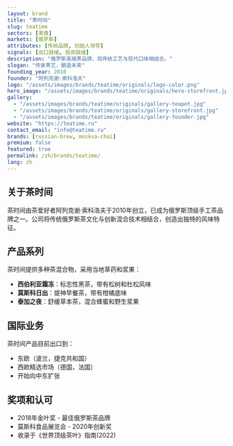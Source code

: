 ```yaml
---
layout: brand
title: "茶时间"
slug: teatime
sectors: [美食]
markets: [俄罗斯]
attributes: [传统品牌, 创始人领导]
signals: [出口就绪, 投资就绪]
description: "俄罗斯高端茶品牌，将传统工艺与现代口味相结合。"
slogan: "传承茶艺，酿造未来"
founding_year: 2010
founder: "阿列克谢·索科洛夫"
logo: "/assets/images/brands/teatime/originals/logo-color.png"
hero_image: "/assets/images/brands/teatime/originals/hero-storefront.jpg"
gallery:
  - "/assets/images/brands/teatime/originals/gallery-teapot.jpg"
  - "/assets/images/brands/teatime/originals/gallery-storefront.jpg"
  - "/assets/images/brands/teatime/originals/gallery-founder.jpg"
website: "https://teatime.ru"
contact_email: "info@teatime.ru"
brands: [russian-brew, moskva-chai]
premium: false
featured: true
permalink: /zh/brands/teatime/
lang: zh
---
```


## 关于茶时间

茶时间由茶爱好者阿列克谢·索科洛夫于2010年创立，已成为俄罗斯顶级手工茶品牌之一。公司将传统俄罗斯茶文化与创新混合技术相结合，创造出独特的风味特征。

## 产品系列

茶时间提供多种茶混合物，采用当地草药和浆果：

- **西伯利亚霜冻**：标志性黑茶，带有松树和杜松风味
- **莫斯科日出**：提神早餐茶，带有柑橘底味
- **泰加之夜**：舒缓草本茶，混合蜂蜜和野生浆果

## 国际业务

茶时间产品目前出口到：
- 东欧（波兰，捷克共和国）
- 西欧精选市场（德国，法国）
- 开始向中东扩张

## 奖项和认可

- 2018年金叶奖 - 最佳俄罗斯茶品牌
- 莫斯科食品展览会 - 2020年创新奖
- 收录于《世界顶级茶叶》指南(2022)